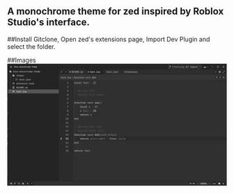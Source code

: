 ## A monochrome theme for zed inspired by Roblox Studio's interface.

##Install
Gitclone, Open zed's extensions page, Import Dev Plugin and select the folder.

##Images
![alt text](Images/screenshot1.png "Screenshot")
